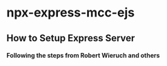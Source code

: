 # npx-express-mcc-ejs
## How to Setup Express Server
#### Following the steps from Robert Wieruch and others
